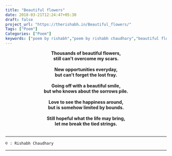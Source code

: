 ```yaml
---
title: "Beautiful flowers"
date: 2018-03-21T12:24:47+05:30
draft: false
project_url: "https://therishabh.in/Beautiful_flowers/"
Tags: ["Poem"]
Categories: ["Poem"]
keywords: ["poem by rishabh","poem by rishabh chaudhary","beautiful flowers"]
---
```



<center><b>
Thousands of beautiful flowers,<br>
still can't overcome my scars.<br><br>
New opportunities everyday,<br>
but can't forget the lost fray.<br><br>
Going off with a beautiful smile,<br>
but who knows about the sorrows pile.<br><br>
Love to see the happiness around,<br>
but is somehow limited by bounds.<br><br>
Still hopeful what the life may bring,<br>
let me break the tied strings.<br><br>
</b></center>

___________________________________________
```
© : Rishabh Chaudhary
```

___________________________________________
